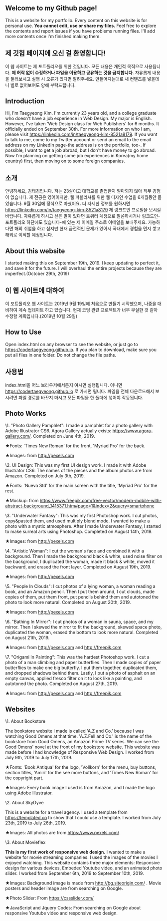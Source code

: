 ## Welcome to my Github page!

This is a website for my portfolio. Every content on this website is for personal use. **You cannot edit, use or share my files.** Feel free to explore the contents and report issues if you have problems running files. I'll add more contents once I'm finished making them.

## 제 깃헙 페이지에 오신 걸 환영합니다!

이 웹 사이트는 제 포트폴리오를 위한 것입니다. 모든 내용은 개인적 목적으로 사용됩니다. **제 허락 없이 수정하거나 파일을 이용하고 공유하는 것을 금지합니다.** 자유롭게 내용을 둘러보시고 실행 시 오류가 있다면 알려주세요. 만들어지는대로 새 컨텐츠를 넣을테니 별로 없어보여도 양해 부탁드립니다.

## Introduction
Hi, I'm Taegyeong Kim. I'm currently 23 years old, and a college graduate who doesn't have a job experience in Web Design. My major is English. However, I've taken 'Web Design class for Web Publishers' for 6 months. It officially ended on September 30th. For more information on who I am, please visit https://linkedin.com/in/taegyeong-kim-8521a8179. If you want to talk to me, come to my Twitter account or send an email to the email address on my LinkedIn page-the address is on the portfolio, too-. If possible, I want to get a job abroad, but I don't have money to go abroad. Now I'm planning on getting some job experiences in Korea(my home country) first, then moving on to some foreign companies.

## 소개
안녕하세요, 김태경입니다. 저는 23살이고 대학교를 졸업한지 얼마되지 않아 직무 경험이 없습니다. 제 전공은 영어이지만, 웹 퍼블리셔를 위한 웹 디자인 수업을 6개월동안 들었습니다. 9월 30일에 정식으로 마쳤어요. 더 자세한 정보를 원하시면 https://linkedin.com/in/taegyeong-kim-8521a8179 제 링크드인 프로필을 보시길 바랍니다. 자유롭게 하시고 싶은 말이 있다면 트위터 계정으로 말씀하시거나 링크드인-포트폴리오 하단에도 있습니다-에 있는 제 이메일 주소로 이메일을 보내주세요. 가능하다면 해외 취업을 하고 싶지만 현재 금전적인 문제가 있어서 국내에서 경험을 먼저 쌓고 해외로 이직할 예정입니다.

## About this website
I started making this on September 19th, 2019. I keep updating to perfect it, and save it for the future. I will overhaul the entire projects because they are imperfect.(October 29th, 2019)

## 이 웹 사이트에 대하여
이 포트폴리오 웹 사이트는 2019년 9월 19일에 처음으로 만들기 시작했으며, 나중을 대비하여 계속 업데이트 하고 있습니다. 현재 코딩 관련 프로젝트가 너무 부실한 것 같아 수정할 계획입니다.(2019년 10월 29일)

## How to Use
Open index.html on any browser to see the website, or just go to https://codertaegyeong.github.io. If you plan to download, make sure you put all files in one folder. Do not change the file paths.

## 사용법
index.html을 어느 브라우저에서든지 여시면 실행됩니다. 아니면 https://codertaegyeong.github.io 로 가시면 됩니다. 파일을 전체 다운로드해서 보시려면 파일 경로를 바꾸지 마시고 모든 파일을 한 폴더에 넣어야 작동됩니다.

## Photo Works
\1. "Photo Gallery Pamphlet": I made a pamphlet for a photo gallery with Adobe Illustrator CS6. Agora Gallery actually exists: https://www.agora-gallery.com/. Completed on June 4th, 2019.

  ★Fonts: 'Times New Roman' for the front, 'Myriad Pro' for the back.

  ★Images: from http://pexels.com

\2. UI Design: This was my first UI design work. I made it with Adobe Illustrator CS6. The names of the pieces and the album photos are from Amazon. Completed on July 3th, 2019.

  ★Fonts: 'Nueva Std' for the main screen with the title, 'Myriad Pro' for the rest.

  ★Mockup: from https://www.freepik.com/free-vector/modern-mobile-with-abstract-background_1415371.htm#page=1&index=2&query=smartphone

\3. "Underwater Fantasy": This was my first Photoshop work. I cut photos, copy&pasted them, and used multiply blend mode. I wanted to make a photo with a mystic atmosphere. After I made Underwater Fantasy, I started to make surreal arts using Photoshop. Completed on August 14th, 2019.

  ★Images: from http://pexels.com

\4. "Artistic Woman": I cut the woman's face and combined it with a background. Then I made the background black & white, used noise filter on the background, I duplicated the woman, made it black & white, moved it backward, and erased the front layer. Completed on August 19th, 2019.

  ★Images: from http://pexels.com

\5. "People In Clouds": I cut photos of a lying woman, a woman reading a book, and an Amazon pencil. Then I put them around, I cut clouds, made copies of them, put them front, put pencils behind them and autotoned the photo to look more natural. Completed on August 20th, 2019.


  ★Images: from http://pexels.com

\6. "Bathing In Mirror": I cut photos of a woman in sauna, space, and my mirror. Then I skewed the mirror to fit the background, skewed space photo, duplicated the woman, erased the bottom to look more natural. Completed on August 21th, 2019.

  ★Images: from http://pexels.com and http://freepik.com

\7. "Origami In Painting": This was the hardest Photoshop work. I cut a photo of a man climbing and paper butterflies. Then I made copies of paper butterflies to make one big butterfly. I put them together, duplicated them, and dropped shadows behind them. Lastly, I put a photo of asphalt on an empty canvas, applied fresco filter on it to look like a painting, and autotoned the photo. Completed on August 27th, 2019.

  ★Images: from http://pexels.com and http://freepik.com

## Websites
\1. About Bookstore

The bookstore website I made is called 'A.Z and Co.' because I was watching Good Omens at that time. 'A.Z.Fell and Co.' is the name of the bookstore from Good Omens, an Amazon Prime TV series. We can see the Good Omens' novel at the front of my bookstore website. This website was made before I had knowledge of Responsive Web Design. I worked from July 9th, 2019 to July 17th, 2019.

  ★Fonts: 'Book Antiqua' for the logo, 'Vollkorn' for the menu, buy buttons, section titles, 'Amiri' for the see more buttons, and 'Times New Roman' for the copyright part.

  ★Images: Every book image I used is from Amazon, and I made the logo using Adobe Illustrator.

\2. About SkyDyve

This is a website for a travel agency. I used a template from https://templated.co to show that I could use a template. I worked from July 23th, 2019 to July 26th, 2019.

  ★Images: All photos are from https://www.pexels.com/

\3. About Movieflex

**This is my first work of responsive web design.** I wanted to make a website for movie streaming companies. I used the images of the movies I enjoyed watching. This website contains three major elements: Responsive design for various devices, Embeded Youtube video, and an animated photo slider. I worked from September 6th, 2019 to September 10th, 2019.

  ★Images: Background image is made from http://bg.siteorigin.com/ . Movie posters and header image are from searching on Google.

  ★Photo Slider: From https://cssslider.com/

  ★JavaScript and Jquery Codes: From searching on Google about responsive Youtube video and responsive web design.

